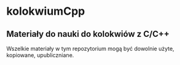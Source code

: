 # kolokwiumCpp
## Materiały do nauki do kolokwiów z C/C++

Wszelkie materiały w tym repozytorium mogą być dowolnie użyte, kopiowane, upubliczniane.
